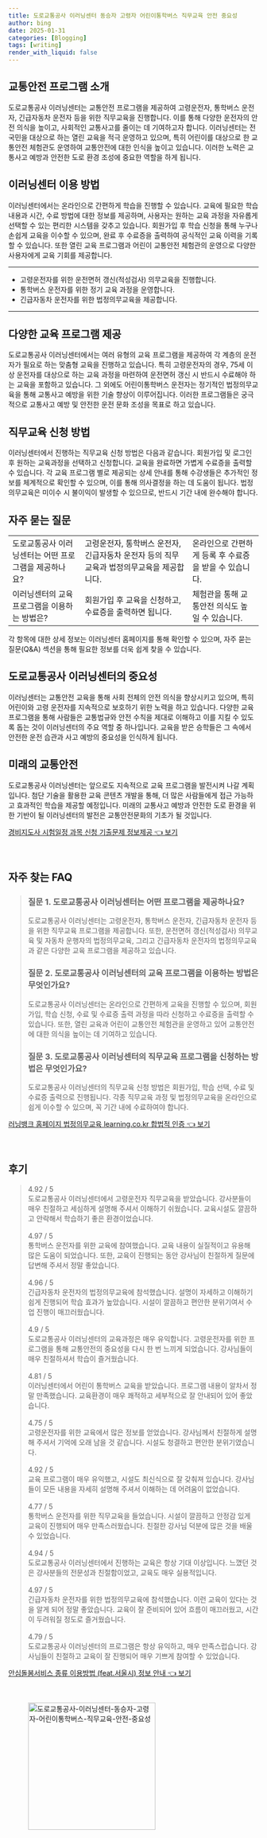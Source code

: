 ```yaml
---
title: 도로교통공사 이러닝센터 동승자 고령자 어린이통학버스 직무교육 안전 중요성
author: bing
date: 2025-01-31
categories: [Blogging]
tags: [writing]
render_with_liquid: false
---
```



<h2 id='교통안전 프로그램 소개'>교통안전 프로그램 소개</h2>

<p>도로교통공사 이러닝센터는 교통안전 프로그램을 제공하여 고령운전자, 통학버스 운전자, 긴급자동차 운전자 등을 위한 직무교육을 진행합니다. 이를 통해 다양한 운전자의 안전 의식을 높이고, 사회적인 교통사고를 줄이는 데 기여하고자 합니다. 이러닝센터는 전 국민을 대상으로 하는 열린 교육을 적극 운영하고 있으며, 특히 어린이를 대상으로 한 교통안전 체험관도 운영하여 교통안전에 대한 인식을 높이고 있습니다. 이러한 노력은 교통사고 예방과 안전한 도로 환경 조성에 중요한 역할을 하게 됩니다.</p>

<h2 id='이러닝센터 이용 방법'>이러닝센터 이용 방법</h2>

<p>이러닝센터에서는 온라인으로 간편하게 학습을 진행할 수 있습니다. 교육에 필요한 학습 내용과 시간, 수료 방법에 대한 정보를 제공하며, 사용자는 원하는 교육 과정을 자유롭게 선택할 수 있는 편리한 시스템을 갖추고 있습니다. 회원가입 후 학습 신청을 통해 누구나 손쉽게 교육을 이수할 수 있으며, 완료 후 수료증을 출력하여 공식적인 교육 이력을 기록할 수 있습니다. 또한 열린 교육 프로그램과 어린이 교통안전 체험관의 운영으로 다양한 사용자에게 교육 기회를 제공합니다.</p>

<hr />

<ul>
    <li>고령운전자를 위한 운전면허 갱신(적성검사) 의무교육을 진행합니다.</li>
    <li>통학버스 운전자를 위한 정기 교육 과정을 운영합니다.</li>
    <li>긴급자동차 운전자를 위한 법정의무교육을 제공합니다.</li>
</ul>

<hr />

<h2 id='다양한 교육 프로그램 제공'>다양한 교육 프로그램 제공</h2>

<p>도로교통공사 이러닝센터에서는 여러 유형의 교육 프로그램을 제공하여 각 계층의 운전자가 필요로 하는 맞춤형 교육을 진행하고 있습니다. 특히 고령운전자의 경우, 75세 이상 운전자를 대상으로 하는 교육 과정을 마련하여 운전면허 갱신 시 반드시 수료해야 하는 교육을 포함하고 있습니다. 그 외에도 어린이통학버스 운전자는 정기적인 법정의무교육을 통해 교통사고 예방을 위한 기술 향상이 이루어집니다. 이러한 프로그램들은 궁극적으로 교통사고 예방 및 안전한 운전 문화 조성을 목표로 하고 있습니다.</p>

<h2 id='직무교육 신청 방법'>직무교육 신청 방법</h2>

<p>이러닝센터에서 진행하는 직무교육 신청 방법은 다음과 같습니다. 회원가입 및 로그인 후 원하는 교육과정을 선택하고 신청합니다. 교육을 완료하면 가볍게 수료증을 출력할 수 있습니다. 각 교육 프로그램 별로 제공되는 상세 안내를 통해 수강생들은 추가적인 정보를 체계적으로 확인할 수 있으며, 이를 통해 의사결정을 하는 데 도움이 됩니다. 법정의무교육은 미이수 시 불이익이 발생할 수 있으므로, 반드시 기간 내에 완수해야 합니다.</p>

<h2 id='자주 묻는 질문'>자주 묻는 질문</h2>

<table>
    <tr>
        <td>도로교통공사 이러닝센터는 어떤 프로그램을 제공하나요?</td>
        <td>고령운전자, 통학버스 운전자, 긴급자동차 운전자 등의 직무교육과 법정의무교육을 제공합니다.</td>
        <td>온라인으로 간편하게 등록 후 수료증을 받을 수 있습니다.</td>
    </tr>
    <tr>
        <td>이러닝센터의 교육 프로그램을 이용하는 방법은?</td>
        <td>회원가입 후 교육을 신청하고, 수료증을 출력하면 됩니다.</td>
        <td>체험관을 통해 교통안전 의식도 높일 수 있습니다.</td>
    </tr>
</table>

<p>각 항목에 대한 상세 정보는 이러닝센터 홈페이지를 통해 확인할 수 있으며, 자주 묻는 질문(Q&A) 섹션을 통해 필요한 정보를 더욱 쉽게 찾을 수 있습니다.</p>

<h2 id='도로교통공사 이러닝센터의 중요성'>도로교통공사 이러닝센터의 중요성</h2>

<p>이러닝센터는 교통안전 교육을 통해 사회 전체의 안전 의식을 향상시키고 있으며, 특히 어린이와 고령 운전자를 지속적으로 보호하기 위한 노력을 하고 있습니다. 다양한 교육 프로그램을 통해 사람들은 교통법규와 안전 수칙을 제대로 이해하고 이를 지킬 수 있도록 돕는 것이 이러닝센터의 주요 역할 중 하나입니다. 교육을 받은 승학들은 그 속에서 안전한 운전 습관과 사고 예방의 중요성을 인식하게 됩니다.</p>

<h2 id='미래의 교통안전'>미래의 교통안전</h2>

<p>도로교통공사 이러닝센터는 앞으로도 지속적으로 교육 프로그램을 발전시켜 나갈 계획입니다. 첨단 기술을 활용한 교육 콘텐츠 개발을 통해, 더 많은 사람들에게 접근 가능하고 효과적인 학습을 제공할 예정입니다. 미래의 교통사고 예방과 안전한 도로 환경을 위한 기반이 될 이러닝센터의 발전은 교통안전문화의 기초가 될 것입니다.</p>


<p><a class="click-button" title="경비지도사 시험일정 과목 신청 기출문제 정보제공" href="https://greenforu.github.io/posts/%EA%B2%BD%EB%B9%84%EC%A7%80%EB%8F%84%EC%82%AC-%EC%8B%9C%ED%97%98%EC%9D%BC%EC%A0%95-%EA%B3%BC%EB%AA%A9-%EC%8B%A0%EC%B2%AD-%EA%B8%B0%EC%B6%9C%EB%AC%B8%EC%A0%9C-%EC%A0%95%EB%B3%B4%EC%A0%9C%EA%B3%B5/" rel="dofollow">경비지도사 시험일정 과목 신청 기출문제 정보제공 👈 보기</a></p><br>
<h2 id='자주_찾는_FAQ'>자주 찾는 FAQ</h2>
<div itemscope="" itemtype="https://schema.org/FAQPage"> 
<blockquote> 
<div itemscope="" itemprop="mainEntity" itemtype="https://schema.org/Question"> 
<h3 itemprop="name">질문 1. 도로교통공사 이러닝센터는 어떤 프로그램을 제공하나요?</h3> 
<div itemscope="" itemprop="acceptedAnswer" itemtype="https://schema.org/Answer"> 
<span itemprop="text"> 
<p>도로교통공사 이러닝센터는 고령운전자, 통학버스 운전자, 긴급자동차 운전자 등을 위한 직무교육 프로그램을 제공합니다. 또한, 운전면허 갱신(적성검사) 의무교육 및 자동차 운행자의 법정의무교육, 그리고 긴급자동차 운전자의 법정의무교육과 같은 다양한 교육 프로그램을 제공하고 있습니다.</p> 
</span> 
</div> 
</div> 

<div itemscope="" itemprop="mainEntity" itemtype="https://schema.org/Question"> 
<h3 itemprop="name">질문 2. 도로교통공사 이러닝센터의 교육 프로그램을 이용하는 방법은 무엇인가요?</h3> 
<div itemscope="" itemprop="acceptedAnswer" itemtype="https://schema.org/Answer"> 
<span itemprop="text"> 
<p>도로교통공사 이러닝센터는 온라인으로 간편하게 교육을 진행할 수 있으며, 회원가입, 학습 신청, 수료 및 수료증 출력 과정을 따라 신청하고 수료증을 출력할 수 있습니다. 또한, 열린 교육과 어린이 교통안전 체험관을 운영하고 있어 교통안전에 대한 의식을 높이는 데 기여하고 있습니다.</p> 
</span> 
</div> 
</div> 

<div itemscope="" itemprop="mainEntity" itemtype="https://schema.org/Question"> 
<h3 itemprop="name">질문 3. 도로교통공사 이러닝센터의 직무교육 프로그램을 신청하는 방법은 무엇인가요?</h3> 
<div itemscope="" itemprop="acceptedAnswer" itemtype="https://schema.org/Answer"> 
<span itemprop="text"> 
<p>도로교통공사 이러닝센터의 직무교육 신청 방법은 회원가입, 학습 선택, 수료 및 수료증 출력으로 진행됩니다. 각종 직무교육 과정 및 법정의무교육을 온라인으로 쉽게 이수할 수 있으며, 꼭 기간 내에 수료하여야 합니다.</p> 
</span> 
</div> 
</div> 
</blockquote> 
</div>
<p><a class="click-button" title="러닝뱅크 홈페이지 법정의무교육 learning.co.kr 합법적 인증" href="https://greenforu.github.io/posts/%EB%9F%AC%EB%8B%9D%EB%B1%85%ED%81%AC-%ED%99%88%ED%8E%98%EC%9D%B4%EC%A7%80-%EB%B2%95%EC%A0%95%EC%9D%98%EB%AC%B4%EA%B5%90%EC%9C%A1-learning.co.kr-%ED%95%A9%EB%B2%95%EC%A0%81-%EC%9D%B8%EC%A6%9D/" rel="dofollow">러닝뱅크 홈페이지 법정의무교육 learning.co.kr 합법적 인증 👈 보기</a></p><br>
<h2 id='후기'>후기</h2>
<div itemscope itemtype="https://schema.org/Product">
  <blockquote>
  <div itemprop="review" itemscope itemtype="https://schema.org/Review">
      <div itemprop="reviewRating" itemscope itemtype="https://schema.org/Rating"> <span itemprop="ratingValue">4.92</span> / <span itemprop="bestRating">5</span> </div>
      <span itemprop="reviewBody">도로교통공사 이러닝센터에서 고령운전자 직무교육을 받았습니다. 강사분들이 매우 친절하고 세심하게 설명해 주셔서 이해하기 쉬웠습니다. 교육시설도 깔끔하고 안락해서 학습하기 좋은 환경이었습니다.</span>
  </div>
  <br>
  <div itemprop="review" itemscope itemtype="https://schema.org/Review">
      <div itemprop="reviewRating" itemscope itemtype="https://schema.org/Rating"> <span itemprop="ratingValue">4.97</span> / <span itemprop="bestRating">5</span> </div>
      <span itemprop="reviewBody">통학버스 운전자를 위한 교육에 참여했습니다. 교육 내용이 실질적이고 유용해 많은 도움이 되었습니다. 또한, 교육이 진행되는 동안 강사님이 친절하게 질문에 답변해 주셔서 정말 좋았습니다.</span>
  </div>
  <br>
  <div itemprop="review" itemscope itemtype="https://schema.org/Review">
      <div itemprop="reviewRating" itemscope itemtype="https://schema.org/Rating"> <span itemprop="ratingValue">4.96</span> / <span itemprop="bestRating">5</span> </div>
      <span itemprop="reviewBody">긴급자동차 운전자의 법정의무교육에 참석했습니다. 설명이 자세하고 이해하기 쉽게 진행되어 학습 효과가 높았습니다. 시설이 깔끔하고 편안한 분위기여서 수업 진행이 매끄러웠습니다.</span>
  </div>
  <br>
  <div itemprop="review" itemscope itemtype="https://schema.org/Review">
      <div itemprop="reviewRating" itemscope itemtype="https://schema.org/Rating"> <span itemprop="ratingValue">4.9</span> / <span itemprop="bestRating">5</span> </div>
      <span itemprop="reviewBody">도로교통공사 이러닝센터의 교육과정은 매우 유익합니다. 고령운전자를 위한 프로그램을 통해 교통안전의 중요성을 다시 한 번 느끼게 되었습니다. 강사님들이 매우 친절하셔서 학습이 즐거웠습니다.</span>
  </div>
  <br>
  <div itemprop="review" itemscope itemtype="https://schema.org/Review">
      <div itemprop="reviewRating" itemscope itemtype="https://schema.org/Rating"> <span itemprop="ratingValue">4.81</span> / <span itemprop="bestRating">5</span> </div>
      <span itemprop="reviewBody">이러닝센터에서 어린이 통학버스 교육을 받았습니다. 프로그램 내용이 알차서 정말 만족했습니다. 교육환경이 매우 쾌적하고 세부적으로 잘 안내되어 있어 좋았습니다.</span>
  </div>
  <br>
  <div itemprop="review" itemscope itemtype="https://schema.org/Review">
      <div itemprop="reviewRating" itemscope itemtype="https://schema.org/Rating"> <span itemprop="ratingValue">4.75</span> / <span itemprop="bestRating">5</span> </div>
      <span itemprop="reviewBody">고령운전자를 위한 교육에서 많은 정보를 얻었습니다. 강사님께서 친절하게 설명해 주셔서 기억에 오래 남을 것 같습니다. 시설도 청결하고 편안한 분위기였습니다.</span>
  </div>
  <br>
  <div itemprop="review" itemscope itemtype="https://schema.org/Review">
      <div itemprop="reviewRating" itemscope itemtype="https://schema.org/Rating"> <span itemprop="ratingValue">4.92</span> / <span itemprop="bestRating">5</span> </div>
      <span itemprop="reviewBody">교육 프로그램이 매우 유익했고, 시설도 최신식으로 잘 갖춰져 있습니다. 강사님들이 모든 내용을 자세히 설명해 주셔서 이해하는 데 어려움이 없었습니다.</span>
  </div>
  <br>
  <div itemprop="review" itemscope itemtype="https://schema.org/Review">
      <div itemprop="reviewRating" itemscope itemtype="https://schema.org/Rating"> <span itemprop="ratingValue">4.77</span> / <span itemprop="bestRating">5</span> </div>
      <span itemprop="reviewBody">통학버스 운전자를 위한 직무교육을 들었습니다. 시설이 깔끔하고 안정감 있게 교육이 진행되어 매우 만족스러웠습니다. 친절한 강사님 덕분에 많은 것을 배울 수 있었습니다.</span>
  </div>
  <br>
  <div itemprop="review" itemscope itemtype="https://schema.org/Review">
      <div itemprop="reviewRating" itemscope itemtype="https://schema.org/Rating"> <span itemprop="ratingValue">4.94</span> / <span itemprop="bestRating">5</span> </div>
      <span itemprop="reviewBody">도로교통공사 이러닝센터에서 진행하는 교육은 항상 기대 이상입니다. 느꼈던 것은 강사분들의 전문성과 친절함이었고, 교육도 매우 실용적입니다.</span>
  </div>
  <br>
  <div itemprop="review" itemscope itemtype="https://schema.org/Review">
      <div itemprop="reviewRating" itemscope itemtype="https://schema.org/Rating"> <span itemprop="ratingValue">4.97</span> / <span itemprop="bestRating">5</span> </div>
      <span itemprop="reviewBody">긴급자동차 운전자를 위한 법정의무교육에 참석했습니다. 이런 교육이 있다는 것을 알게 되어 정말 좋았습니다. 교육이 잘 준비되어 있어 흐름이 매끄러웠고, 시간이 두려워질 정도로 즐거웠습니다.</span>
  </div>
  <br>
  <div itemprop="review" itemscope itemtype="https://schema.org/Review">
      <div itemprop="reviewRating" itemscope itemtype="https://schema.org/Rating"> <span itemprop="ratingValue">4.79</span> / <span itemprop="bestRating">5</span> </div>
      <span itemprop="reviewBody">도로교통공사 이러닝센터의 프로그램은 항상 유익하고, 매우 만족스럽습니다. 강사님들이 친절하고 교육이 잘 진행되어 매우 기쁘게 참여할 수 있었습니다.</span>
  </div>
  </blockquote>
</div>
<p><a class="click-button" title="안심돌봄서비스 종류 이용방법 (feat.서울시) 정보 안내" href="https://greenforu.github.io/posts/%EC%95%88%EC%8B%AC%EB%8F%8C%EB%B4%84%EC%84%9C%EB%B9%84%EC%8A%A4-%EC%A2%85%EB%A5%98-%EC%9D%B4%EC%9A%A9%EB%B0%A9%EB%B2%95-(feat.%EC%84%9C%EC%9A%B8%EC%8B%9C)-%EC%A0%95%EB%B3%B4-%EC%95%88%EB%82%B4/" rel="dofollow">안심돌봄서비스 종류 이용방법 (feat.서울시) 정보 안내 👈 보기</a></p><br>
<figure class="image"><img src="https://greenforu.github.io/assets/img/thumbnail/도로교통공사-이러닝센터-동승자-고령자-어린이통학버스-직무교육-안전-중요성.webp" alt="도로교통공사-이러닝센터-동승자-고령자-어린이통학버스-직무교육-안전-중요성" width="256" height="256"></figure>